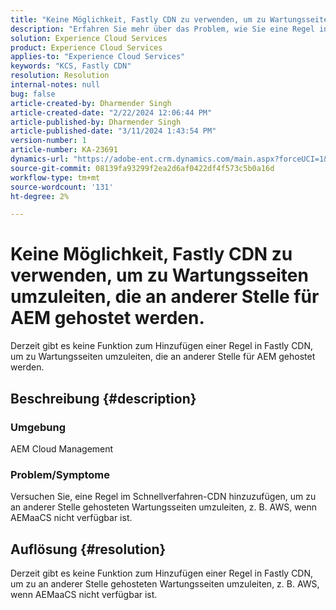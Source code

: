 ```yaml
---
title: "Keine Möglichkeit, Fastly CDN zu verwenden, um zu Wartungsseiten umzuleiten, die an anderer Stelle für AEM gehostet werden."
description: "Erfahren Sie mehr über das Problem, wie Sie eine Regel in Fastly CDN hinzufügen können, um zu Wartungsseiten umzuleiten, die an anderer Stelle wie Postman gehostet werden."
solution: Experience Cloud Services
product: Experience Cloud Services
applies-to: "Experience Cloud Services"
keywords: "KCS, Fastly CDN"
resolution: Resolution
internal-notes: null
bug: false
article-created-by: Dharmender Singh
article-created-date: "2/22/2024 12:06:44 PM"
article-published-by: Dharmender Singh
article-published-date: "3/11/2024 1:43:54 PM"
version-number: 1
article-number: KA-23691
dynamics-url: "https://adobe-ent.crm.dynamics.com/main.aspx?forceUCI=1&pagetype=entityrecord&etn=knowledgearticle&id=fb5e04d3-7ad1-ee11-9079-6045bd0061cb"
source-git-commit: 08139fa93299f2ea2d6af0422df4f573c5b0a16d
workflow-type: tm+mt
source-wordcount: '131'
ht-degree: 2%

---
```


# Keine Möglichkeit, Fastly CDN zu verwenden, um zu Wartungsseiten umzuleiten, die an anderer Stelle für AEM gehostet werden.


Derzeit gibt es keine Funktion zum Hinzufügen einer Regel in Fastly CDN, um zu Wartungsseiten umzuleiten, die an anderer Stelle für AEM gehostet werden.

## Beschreibung {#description}


### Umgebung

AEM Cloud Management

### Problem/Symptome

Versuchen Sie, eine Regel im Schnellverfahren-CDN hinzuzufügen, um zu an anderer Stelle gehosteten Wartungsseiten umzuleiten, z. B. AWS, wenn AEMaaCS nicht verfügbar ist.


## Auflösung {#resolution}


Derzeit gibt es keine Funktion zum Hinzufügen einer Regel in Fastly CDN, um zu an anderer Stelle gehosteten Wartungsseiten umzuleiten, z. B. AWS, wenn AEMaaCS nicht verfügbar ist.
